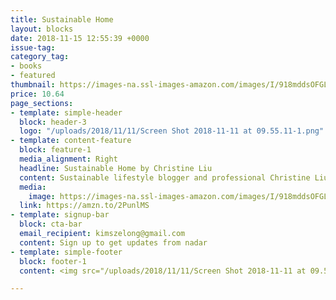 ```yaml
---
title: Sustainable Home
layout: blocks
date: 2018-11-15 12:55:39 +0000
issue-tag:
category_tag:
- books
- featured
thumbnail: https://images-na.ssl-images-amazon.com/images/I/918mddsOFGL.jpg
price: 10.64
page_sections:
- template: simple-header
  block: header-3
  logo: "/uploads/2018/11/11/Screen Shot 2018-11-11 at 09.55.11-1.png"
- template: content-feature
  block: feature-1
  media_alignment: Right
  headline: Sustainable Home by Christine Liu
  content: Sustainable lifestyle blogger and professional Christine Liu takes you on a tour through the rooms of your home – the living area, kitchen, bedroom and bathroom – offering tips, tricks and 18 step-by-step projects designed to help you lead a more low-impact lifestyle.
  media:
    image: https://images-na.ssl-images-amazon.com/images/I/918mddsOFGL.jpg
  link: https://amzn.to/2PunlMS
- template: signup-bar
  block: cta-bar
  email_recipient: kimszelong@gmail.com
  content: Sign up to get updates from nadar
- template: simple-footer
  block: footer-1
  content: <img src="/uploads/2018/11/11/Screen Shot 2018-11-11 at 09.55.11-2.png">

---
```


